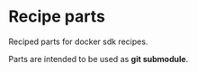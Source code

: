 # Recipe parts

Reciped parts for docker sdk recipes.

Parts are intended to be used as **git submodule**.
